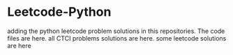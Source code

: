 # Leetcode-Python
adding the python leetcode problem solutions in this repositories. 
The code files are here.
all CTCI problems solutions are here.
some leetcode solutions are here



























































































































































































































































































































































































































































































































































































































































































































































































































































































































































































































